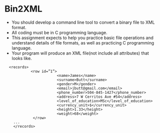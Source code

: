 # Bin2XML
- You should develop a command line tool to convert a binary file to XML format. 
- All coding must be in C programming language.
- This assignment expects to help you practice basic file operations and understand details of file
formats, as well as practicing C programming language.
- Your program will produce an XML file(not include all attributes) that looks like.
>  
      <records>
                <row id=”1”>
                            <name>James</name>
                            <surname>Butt</surname>
                            <gender>M</gender>
                            <email>jbutt@gmail.com</email>
                            <phone_number>504-845-1427</phone_number>
                            <address>7 W Cerritos Ave #54</address>
                            <level_of_education>MSc</level_of_education>
                            <currency_unit>$</currency_unit>
                            <height>1.33</height>
                            <weight>68</weight>
                 </row>
        ...
        </records>


>
